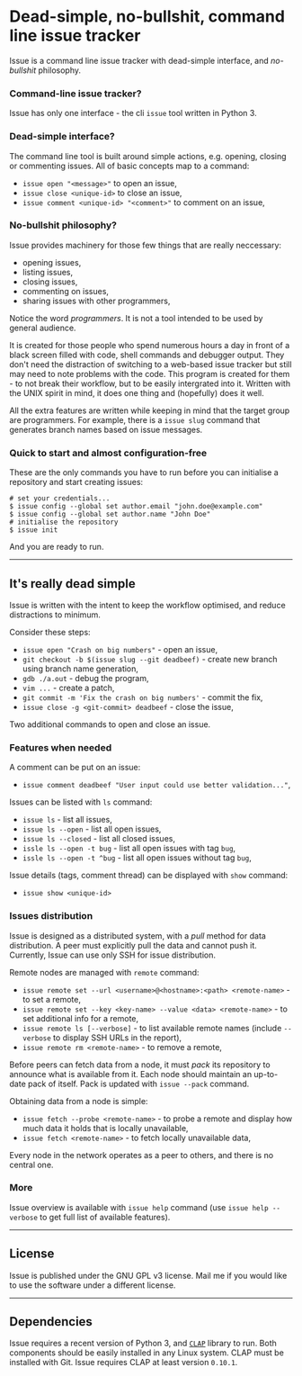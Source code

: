 # Dead-simple, no-bullshit, command line issue tracker

Issue is a command line issue tracker with dead-simple interface, and *no-bullshit* philosophy.

### Command-line issue tracker?

Issue has only one interface - the cli `issue` tool written in Python 3.

### Dead-simple interface?

The command line tool is built around simple actions, e.g. opening, closing or commenting issues.
All of basic concepts map to a command:

- `issue open "<message>"` to open an issue,
- `issue close <unique-id>` to close an issue,
- `issue comment <unique-id> "<comment>"` to comment on an issue,

### No-bullshit philosophy?

Issue provides machinery for those few things that are really neccessary:

- opening issues,
- listing issues,
- closing issues,
- commenting on issues,
- sharing issues with other programmers,

Notice the word *programmers*.
It is not a tool intended to be used by general audience.

It is created for those people who spend numerous hours a day
in front of a black screen filled with code, shell commands and debugger output.
They don't need the distraction of switching to a web-based issue tracker
but still may need to note problems with the code.
This program is created for them - to not break their workflow,
but to be easily intergrated into it.
Written with the UNIX spirit in mind, it does one thing and (hopefully) does it well.

All the extra features are written while keeping in mind that the target group are programmers.
For example, there is a `issue slug` command that generates branch names based on issue messages.

### Quick to start and almost configuration-free

These are the only commands you have to run before you can initialise a repository and
start creating issues:

```
# set your credentials...
$ issue config --global set author.email "john.doe@example.com"
$ issue config --global set author.name "John Doe"
# initialise the repository
$ issue init
```

And you are ready to run.

----

## It's really dead simple

Issue is written with the intent to keep the workflow optimised, and
reduce distractions to minimum.

Consider these steps:

- `issue open "Crash on big numbers"` - open an issue,
- `git checkout -b $(issue slug --git deadbeef)` - create new branch using branch name generation,
- `gdb ./a.out` - debug the program,
- `vim ...` - create a patch,
- `git commit -m 'Fix the crash on big numbers'` - commit the fix,
- `issue close -g <git-commit> deadbeef` - close the issue,

Two additional commands to open and close an issue.


### Features when needed

A comment can be put on an issue:

- `issue comment deadbeef "User input could use better validation..."`,

Issues can be listed with `ls` command:

- `issue ls` - list all issues,
- `issue ls --open` - list all open issues,
- `issue ls --closed` - list all closed issues,
- `issle ls --open -t bug` - list all open issues with tag `bug`,
- `issle ls --open -t ^bug` - list all open issues without tag `bug`,

Issue details (tags, comment thread) can be displayed with `show` command:

- `issue show <unique-id>`


### Issues distribution

Issue is designed as a distributed system, with a *pull* method for data distribution.
A peer must explicitly pull the data and cannot push it.
Currently, Issue can use only SSH for issue distribution.

Remote nodes are managed with `remote` command:

- `issue remote set --url <username>@<hostname>:<path> <remote-name>` - to set a remote,
- `issue remote set --key <key-name> --value <data> <remote-name>` - to set additional info for a remote,
- `issue remote ls [--verbose]` - to list available remote names (include `--verbose` to display SSH URLs in the report),
- `issue remote rm <remote-name>` - to remove a remote,

Before peers can fetch data from a node, it must *pack* its repository to announce what is available from it.
Each node should maintain an up-to-date pack of itself.
Pack is updated with `issue --pack` command.

Obtaining data from a node is simple:

- `issue fetch --probe <remote-name>` - to probe a remote and display how much data it holds that is locally unavailable,
- `issue fetch <remote-name>` - to fetch locally unavailable data,

Every node in the network operates as a peer to others, and there is no central one.

### More

Issue overview is available with `issue help` command (use `issue help --verbose` to get full list of available features).

----

## License

Issue is published under the GNU GPL v3 license.
Mail me if you would like to use the software under a different license.

----

## Dependencies

Issue requires a recent version of Python 3, and [`CLAP`](https://github.com/marekjm/clap) library to run.
Both components should be easily installed in any Linux system.
CLAP must be installed with Git.
Issue requires CLAP at least version `0.10.1`.
